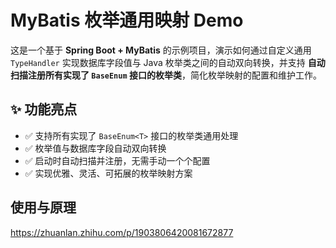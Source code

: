 # MyBatis 枚举通用映射 Demo

这是一个基于 **Spring Boot + MyBatis** 的示例项目，演示如何通过自定义通用 `TypeHandler` 实现数据库字段值与 Java 枚举类之间的自动双向转换，并支持 **自动扫描注册所有实现了 `BaseEnum` 接口的枚举类**，简化枚举映射的配置和维护工作。

## ✨ 功能亮点

- ✅ 支持所有实现了 `BaseEnum<T>` 接口的枚举类通用处理  
- ✅ 枚举值与数据库字段自动双向转换  
- ✅ 启动时自动扫描并注册，无需手动一个个配置  
- ✅ 实现优雅、灵活、可拓展的枚举映射方案  

## 使用与原理
https://zhuanlan.zhihu.com/p/1903806420081672877
